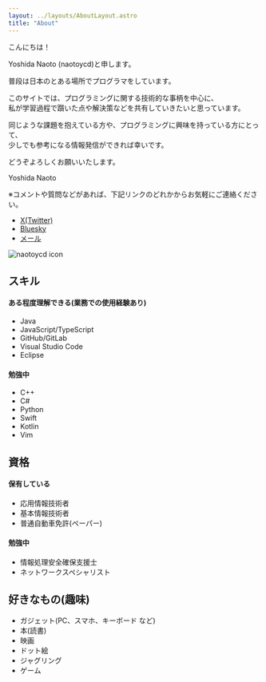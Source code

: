 ```yaml
---
layout: ../layouts/AboutLayout.astro
title: "About"
---
```


こんにちは！

Yoshida Naoto (naotoycd)と申します。

普段は日本のとある場所でプログラマをしています。

このサイトでは、プログラミングに関する技術的な事柄を中心に、  
私が学習過程で躓いた点や解決策などを共有していきたいと思っています。

同じような課題を抱えている方や、プログラミングに興味を持っている方にとって、  
少しでも参考になる情報発信ができれば幸いです。

どうぞよろしくお願いいたします。

Yoshida Naoto

※コメントや質問などがあれば、下記リンクのどれかからお気軽にご連絡ください。  
- [X(Twitter)](https://x.com/naotoycd "X(Twitter)")
- [Bluesky](https://bsky.app/profile/naotoycd.bsky.social "Bluesky")
- [メール](mailto:naotoycd@gmail.com "メール")

<div>
  <img src="/assets/logo.png" class="sm:w-1/2 mx-auto" alt="naotoycd icon">
</div>

## スキル

#### ある程度理解できる(業務での使用経験あり)
- Java
- JavaScript/TypeScript
- GitHub/GitLab
- Visual Studio Code
- Eclipse

#### 勉強中
- C++
- C#
- Python
- Swift
- Kotlin
- Vim

## 資格
#### 保有している
- 応用情報技術者
- 基本情報技術者
- 普通自動車免許(ペーパー)

#### 勉強中
- 情報処理安全確保支援士
- ネットワークスペシャリスト

## 好きなもの(趣味)
- ガジェット(PC、スマホ、キーボード など)
- 本(読書)
- 映画
- ドット絵
- ジャグリング
- ゲーム